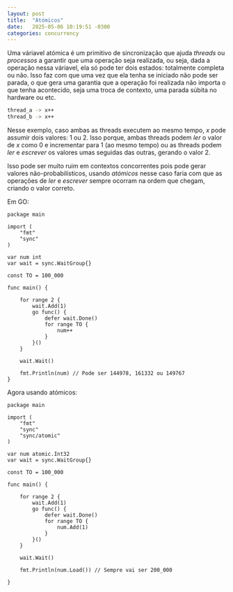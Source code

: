```yaml
---
layout: post
title:  "Atómicos"
date:   2025-05-06 10:19:51 -0300
categories: concurrency
---
```


Uma váriavel atómica é um primitivo de sincronização que ajuda _threads_ ou _processos_ a garantir que uma operação seja realizada, ou seja, dada a operação nessa váriavel, ela só pode ter dois estados: totalmente completa ou não. Isso faz com que uma vez que ela tenha se iniciado não pode ser parada, o que gera uma garantia que a operação foi realizada não importa o que tenha acontecido, seja uma troca de contexto, uma parada súbita no hardware ou etc.

```bash
thread_a -> x++
thread_b -> x++
```

Nesse exemplo, caso ambas as threads executem ao mesmo tempo, *x* pode assumir dois valores: 1 ou 2. Isso porque, ambas threads podem _ler_ o valor de _x_ como 0 e incrementar para 1 (ao mesmo tempo) ou as threads podem _ler_ e _escrever_ os valores umas seguidas das outras, gerando o valor 2. 

Isso pode ser muito ruim em contextos concorrentes pois pode gerar valores não-probabilísticos, usando _atómicos_ nesse caso faria com que as operações de _ler_ e _escrever_ sempre ocorram na ordem que chegam, criando o valor correto.


Em GO:

```golang
package main

import (
	"fmt"
	"sync"
)

var num int
var wait = sync.WaitGroup{}

const TO = 100_000

func main() {

	for range 2 {
		wait.Add(1)
		go func() {
			defer wait.Done()
			for range TO {
				num++
			}
		}()
	}

	wait.Wait()

	fmt.Println(num) // Pode ser 144978, 161332 ou 149767
}
```


Agora usando atómicos:

```golang
package main

import (
	"fmt"
	"sync"
	"sync/atomic"
)

var num atomic.Int32
var wait = sync.WaitGroup{}

const TO = 100_000

func main() {

	for range 2 {
		wait.Add(1)
		go func() {
			defer wait.Done()
			for range TO {
				num.Add(1)
			}
		}()
	}

	wait.Wait()

	fmt.Println(num.Load()) // Sempre vai ser 200_000 

}
```




